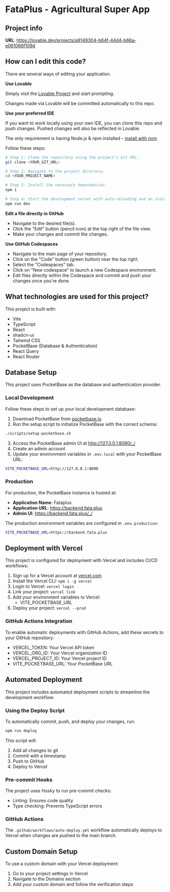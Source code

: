 # FataPlus - Agricultural Super App

## Project info

**URL**: https://lovable.dev/projects/a9149304-b64f-44d4-b66a-e061066f109d

## How can I edit this code?

There are several ways of editing your application.

**Use Lovable**

Simply visit the [Lovable Project](https://lovable.dev/projects/a9149304-b64f-44d4-b66a-e061066f109d) and start prompting.

Changes made via Lovable will be committed automatically to this repo.

**Use your preferred IDE**

If you want to work locally using your own IDE, you can clone this repo and push changes. Pushed changes will also be reflected in Lovable.

The only requirement is having Node.js & npm installed - [install with nvm](https://github.com/nvm-sh/nvm#installing-and-updating)

Follow these steps:

```sh
# Step 1: Clone the repository using the project's Git URL.
git clone <YOUR_GIT_URL>

# Step 2: Navigate to the project directory.
cd <YOUR_PROJECT_NAME>

# Step 3: Install the necessary dependencies.
npm i

# Step 4: Start the development server with auto-reloading and an instant preview.
npm run dev
```

**Edit a file directly in GitHub**

- Navigate to the desired file(s).
- Click the "Edit" button (pencil icon) at the top right of the file view.
- Make your changes and commit the changes.

**Use GitHub Codespaces**

- Navigate to the main page of your repository.
- Click on the "Code" button (green button) near the top right.
- Select the "Codespaces" tab.
- Click on "New codespace" to launch a new Codespace environment.
- Edit files directly within the Codespace and commit and push your changes once you're done.

## What technologies are used for this project?

This project is built with:

- Vite
- TypeScript
- React
- shadcn-ui
- Tailwind CSS
- PocketBase (Database & Authentication)
- React Query
- React Router

## Database Setup

This project uses PocketBase as the database and authentication provider.

### Local Development

Follow these steps to set up your local development database:

1. Download PocketBase from [pocketbase.io](https://pocketbase.io/)
2. Run the setup script to initialize PocketBase with the correct schema:

```sh
./scripts/setup-pocketbase.sh
```

3. Access the PocketBase admin UI at http://127.0.0.1:8090/_/
4. Create an admin account
5. Update your environment variables in `.env.local` with your PocketBase URL:

```sh
VITE_POCKETBASE_URL=http://127.0.0.1:8090
```

### Production

For production, the PocketBase instance is hosted at:

- **Application Name**: Fataplus
- **Application URL**: https://backend.fata.plus
- **Admin UI**: https://backend.fata.plus/_/

The production environment variables are configured in `.env.production`:

```sh
VITE_POCKETBASE_URL=https://backend.fata.plus
```

## Deployment with Vercel

This project is configured for deployment with Vercel and includes CI/CD workflows:

1. Sign up for a Vercel account at [vercel.com](https://vercel.com)
2. Install the Vercel CLI: `npm i -g vercel`
3. Login to Vercel: `vercel login`
4. Link your project: `vercel link`
5. Add your environment variables to Vercel:
   - VITE_POCKETBASE_URL
6. Deploy your project: `vercel --prod`

### GitHub Actions Integration

To enable automatic deployments with GitHub Actions, add these secrets to your GitHub repository:

- VERCEL_TOKEN: Your Vercel API token
- VERCEL_ORG_ID: Your Vercel organization ID
- VERCEL_PROJECT_ID: Your Vercel project ID
- VITE_POCKETBASE_URL: Your PocketBase URL

## Automated Deployment

This project includes automated deployment scripts to streamline the development workflow:

### Using the Deploy Script

To automatically commit, push, and deploy your changes, run:

```bash
npm run deploy
```

This script will:
1. Add all changes to git
2. Commit with a timestamp
3. Push to GitHub
4. Deploy to Vercel

### Pre-commit Hooks

The project uses Husky to run pre-commit checks:

- Linting: Ensures code quality
- Type checking: Prevents TypeScript errors

### GitHub Actions

The `.github/workflows/auto-deploy.yml` workflow automatically deploys to Vercel when changes are pushed to the main branch.

## Custom Domain Setup

To use a custom domain with your Vercel deployment:

1. Go to your project settings in Vercel
2. Navigate to the Domains section
3. Add your custom domain and follow the verification steps
